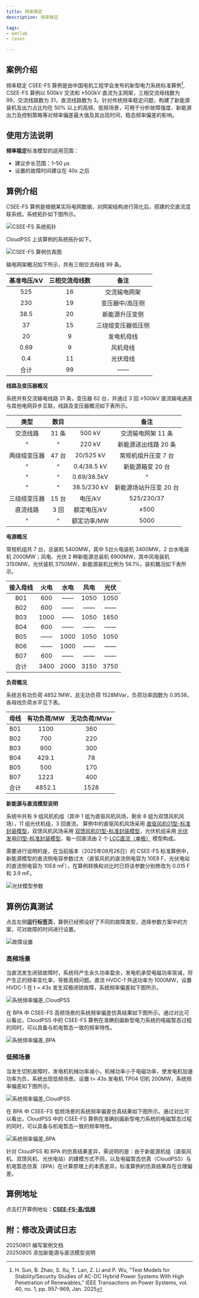 ```yaml
---
title: 频率稳定
description: 频率稳定

tags:
- emtlab
- cases

---
```


<!-- import DocCardList from '@theme/DocCardList';

<DocCardList /> -->

## 案例介绍
频率稳定 CSEE-FS 算例是由中国电机工程学会发布的新型电力系统标准算例[^CSEE-FS], CSEE-FS 算例以 500kV 交流和 ±500kV 直流为主网架，三相交流母线数为 99，交流线路数为 31，直流线路数为 3。针对传统频率稳定问题，构建了新能源装机及出力占比均在 50% 以上的高频、低频场景，可用于分析故障强度、新能源出力及控制策略等对频率偏差最大值及其出现时间、稳态频率偏差的影响。

## 使用方法说明
**频率稳定**标准模型的适用范围：  
   + 建议步长范围：1–50 μs  
   + 设置的故障时间建议在 40s 之后  

## 算例介绍
CSEE-FS 算例是根据某实际电网数据，对网架结构进行简化后，搭建的交直流混联系统。系统拓扑如下图所示。

![CSEE-FS 系统拓扑](./topology_of_csee_fs_main_grid.png "CSEE-FS 系统拓扑")

CloudPSS 上该算例的系统拓扑如下。

![CSEE-FS 算例仿真图](./csee_fs_main_grid_in_cloudpss.png "CSEE-FS 算例仿真图")

输电网架概况如下所示，共有三相交流母线 99 条。

| 基准电压/kV  | 三相交流母线数 | 备注 |
|:------: |:----: |:----------:|
| 525 | 16 | 交流输电网架 |
| 230 | 19 | 变压器中/高压侧 |
| 38.5 | 20 | 新能源升压变侧 |
| 37 | 15 | 三绕组变压器低压侧 |
| 20 | 9 | 发电机母线 |
| 0.69 | 9 | 风机母线 |
| 0.4 | 11 | 光伏母线 |
| 合计 | 99| —— |

**线路及变压器概况**

系统共有交流输电线路 31 条，变压器 62 台，并通过 3 回 ±500kV 直流输电通道与其他电网异步互联，线路及变压器概况如下表所示。


| 类型  | 数目 |   | 备注 |
|:----: |:----:|:---:|:----:|
| 交流线路 | 31 条 | 500 kV | 交流输电网架 11 条 |
| ^ | ^ | 220 kV  | 新能源送出线路 20 条 |
| 两绕组变压器 | 47 台 | 20/525 kV | 常规机组升压变 7 台 |
| ^ | ^ | 0.4/38.5 kV | 新能源箱变 20 台 |
| ^ | ^ | 0.69/38.5kV | ^ |
| ^ | ^ | 38.5/230 kV | 新能源场站升压变 20 台 |
| 三绕组变压器 | 15 台 | 电压/kV | 525/230/37 |
| 直流线路 | 3 回 | 额定电压/kV | ±500 |
| ^ | ^ | 额定功率/MW  | 5000 |


**电源概况**

常规机组共 7 台，总装机 5400MW，其中 5台火电装机 3400MW，2 台水电装机 2000MW；风电、光伏 2 种新能源总装机 6900MW，其中风电装机 3150MW，光伏装机 3750MW，新能源装机比例为 56.1%，装机概况如下表所示。

| 接入母线  | 火电 | 水电 | 风电   | 光伏 |
|:------: |:----:|:-------:|:------:|:----:|
| B01 | 600 | —— | 1050 | 1050 |
| B02 | 600 | —— | —— | —— |
| B03 | 1000 | —— | 1050 | 1650 |
| B04 | 600 | —— | —— | —— |
| B05 | —— | 1000 | 1050 | 1050 |
| B06 | —— | 1000 | —— | —— |
| B07 | 600 | —— | —— | —— |
| 合计 | 3400  | 2000 | 3150 | 3750 |

**负荷概况**

系统总有功负荷 4852.1MW，总无功负荷 1528MVar，负荷功率因数为 0.9538，各母线负荷水平见下表。

| 母线  | 有功负荷/MW | 无功负荷/MVar |
|:------: |:----:|:-------:|
| B01 | 1100 | 360 |
| B02 | 700 | 220 |
| B03 | 900 | 300 |
| B04 | 429.1 | 78 |
| B05 | 500 | 170 |
| B07 | 1223 | 400 |
| 合计 | 4852.1  | 1528 |

**新能源与直流模型说明**

系统中共有 9 组风机机组（其中 1 组为直驱风机风场，剩余 8 组为双馈风机风场），11 组光伏机组，3 回直流。 算例中的直驱风机风场采用 [直驱风机01型-标准封装模型](../../20-wind-power-system/10-wtg_pmsg/10-wtg_pmsg_01/30-wtg_pmsg_01-avm-std-v1/index.md)，双馈风机风场采用 [双馈风机01型-标准封装模型](../../20-wind-power-system/20-wtg_dfig/10-wtg_dfig_01/30-wtg_dfig_01-avm-std-v1/index.md)，光伏机组采用 [光伏发电01型-标准封装模型](../../30-photovoltaic-power-system/10-pvs/10-pvs_01/30-pvs_01-avm-std-v1/index.md)，每一回直流由 2 个 [LCC直流（单极）](../../../../../documents/software/20-emtlab/110-component-library/30-dc-modules/10-dc-electrical-modules/20-DCLine_sp/index.md) 模型构成。

需要进行说明的是，在当前版本（2025年08月26日）的 CSEE-FS 标准算例中，新能源模型的直流侧电容参数过大（直驱风机的直流侧电容为 10E8 F，光伏电站的直流侧电容为 10E8 mF），在算例转换和对比时已将该参数分别修改为 0.015 F 和 3.9 mF。

![光伏模型参数](./bpa_pv_parameters.png "光伏模型参数")

## 算例仿真测试
点击左侧**运行标签页**，算例已经预设好了不同的故障类型，选择参数方案中的方案，可对故障的时间进行设置。

![故障设置](./fault_time_set.png "故障设置")


### 高频场景
当直流发生闭锁故障时，系统将产生永久功率盈余，发电机承受电磁功率突减，将产生正的频率变化率，导致高频问题。直流 HVDC-1 外送功率为 1000MW，设置 HVDC-1 在 t = 43s 发生双极闭锁故障，系统频率偏差如下图所示。

![系统频率偏差_CloudPSS](./cloudpss_high_frequency.png "系统频率偏差_CloudPSS")

在 BPA 中 CSEE-FS 高频场景的系统频率偏差仿真结果如下图所示。通过对比可以看出，CloudPSS 中的 CSEE-FS 算例在准确刻画新型电力系统的电磁暂态过程的同时，可以具备与机电暂态一致的频率特性。

![系统频率偏差_BPA](./bpa_high_frequency.png "系统频率偏差_BPA")


### 低频场景
当发生切机故障时，发电机机械功率减小，机械功率小于电磁功率，使发电机加速功率为负，系统出现低频场景。设置 t= 43s 发电机 TP04 切机 200MW，系统频率偏差如下图所示。

![系统频率偏差_CloudPSS](./cloudpss_low_frequency.png "系统频率偏差_CloudPSS")

在 BPA 中 CSEE-FS 低频场景的系统频率偏差仿真结果如下图所示。通过对比可以看出，CloudPSS 中的 CSEE-FS 算例在准确刻画新型电力系统的电磁暂态过程的同时，可以具备与机电暂态一致的频率特性。

![系统频率偏差_BPA](./bpa_low_frequency.png "系统频率偏差_BPA")

针对 CloudPSS 和 BPA 的仿真结果差异，需说明的是：由于新能源机组（直驱风机、双馈风机、光伏电站）的建模方式不同，以及电磁暂态仿真（CloudPSS）与机电暂态仿真（BPA）在计算原理上的本质差异，标准算例的仿真结果存在合理偏差。

## 算例地址
点击打开算例地址：[**CSEE-FS-高/低频**](http://cloudpss-calculate.local.ddns.cloudpss.net/model/admin/CSEE-FS_LF_HF)


[^CSEE-FS]:H. Sun, B. Zhao, S. Xu, T. Lan, Z. Li and P. Wu, "Test Models for Stability/Security Studies of AC-DC Hybrid Power Systems With High Penetration of Renewables," IEEE Transactions on Power Systems, vol. 40, no. 1, pp. 957-969, Jan. 2025

## 附：修改及调试日志
20250801 编写案例文档  
20250805 添加新能源与直流模型说明